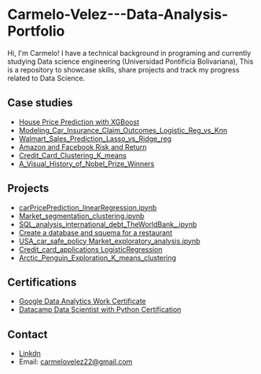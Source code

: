 # Carmelo-Velez---Data-Analysis-Portfolio
Hi, I'm Carmelo! I have a technical background in programing and currently studying Data science engineering (Universidad Pontificia Bolivariana), This is a repository to showcase skills, share projects and track my progress related to Data Science.

## Case studies
* [House Price Prediction with XGBoost](https://github.com/Cvelsen22/HousePricePredicitonXGBoost/tree/main/supervised_learning_projects)
* [Modeling_Car_Insurance_Claim_Outcomes_Logistic_Reg_vs_Knn](https://github.com/Cvelsen22/Carmelo-Velez---Data-Analysis-Portfolio/blob/main/Modeling_Car_Insurance_Claim_Outcomes_Logistic_Reg_vs_Knn.ipynb)
* [Walmart_Sales_Prediction_Lasso_vs_Ridge_reg](https://github.com/Cvelsen22/Carmelo-Velez---Data-Analysis-Portfolio/blob/main/Walmart_Sales_Prediction_Lasso_vs_Ridge_reg_.ipynb)
* [Amazon and Facebook Risk and Return](https://github.com/Cvelsen22/Carmelo-Velez---Data-Analysis-Portfolio/blob/main/Amazon%26Facebook_RiskAndReturns.ipynb)
* [Credit_Card_Clustering_K_means](https://github.com/Cvelsen22/Carmelo-Velez---Data-Analysis-Portfolio/blob/main/Credit_Card_Clustering_K_means.ipynb)
* [A_Visual_History_of_Nobel_Prize_Winners](https://github.com/Cvelsen22/Carmelo-Velez---Data-Analysis-Portfolio/blob/main/A_Visual_History_of_Nobel_Prize_Winners.ipynb)

## Projects
* [carPricePrediction_linearRegression.ipynb](https://github.com/Cvelsen22/Carmelo-Velez---Data-Analysis-Portfolio/blob/main/carPricePrediction_linearRegression.ipynb)
* [Market_segmentation_clustering.ipynb](https://github.com/Cvelsen22/Carmelo-Velez---Data-Analysis-Portfolio/blob/main/Market_segmentation_clustering.ipynb)
* [SQL_analysis_international_debt_TheWorldBank_.ipynb](https://github.com/Cvelsen22/Carmelo-Velez---Data-Analysis-Portfolio/blob/main/SQL_analysis_international_debt_TheWorldBank_.ipynb)
* [Create a database and squema for a restaurant](https://github.com/Cvelsen22/Carmelo-Velez---Data-Analysis-Portfolio/blob/main/Bytes_of_china.sql)
* [USA_car_safe_policy Market_exploratory_analysis.ipynb](https://github.com/Cvelsen22/Carmelo-Velez---Data-Analysis-Portfolio/blob/main/USA_car_safe_policy_exploratory_analysis.ipynb)
* [Credit_card_applications LogisticRegression](https://github.com/Cvelsen22/Carmelo-Velez---Data-Analysis-Portfolio/blob/main/CreditCardApproval_LogisticRegression.ipynb)
* [Arctic_Penguin_Exploration_K_means_clustering](https://github.com/Cvelsen22/Carmelo-Velez---Data-Analysis-Portfolio/blob/main/Arctic_Penguin_Exploration_K_means_clustering.ipynb)

## Certifications
* [Google Data Analytics Work Certificate](https://www.credly.com/badges/6213601b-d0ea-46bb-9951-c98c14dc8a2a/linked_in_profile)
* [Datacamp Data Scientist with Python Certification](https://www.datacamp.com/statement-of-accomplishment/track/2c6b87d436d4d487fbc90707b68c2d528b9d29ad)


## Contact
* [Linkdn](https://www.linkedin.com/in/carmelo-velez-senior-6082a1176/)
* Email: carmelovelez22@gmail.com
